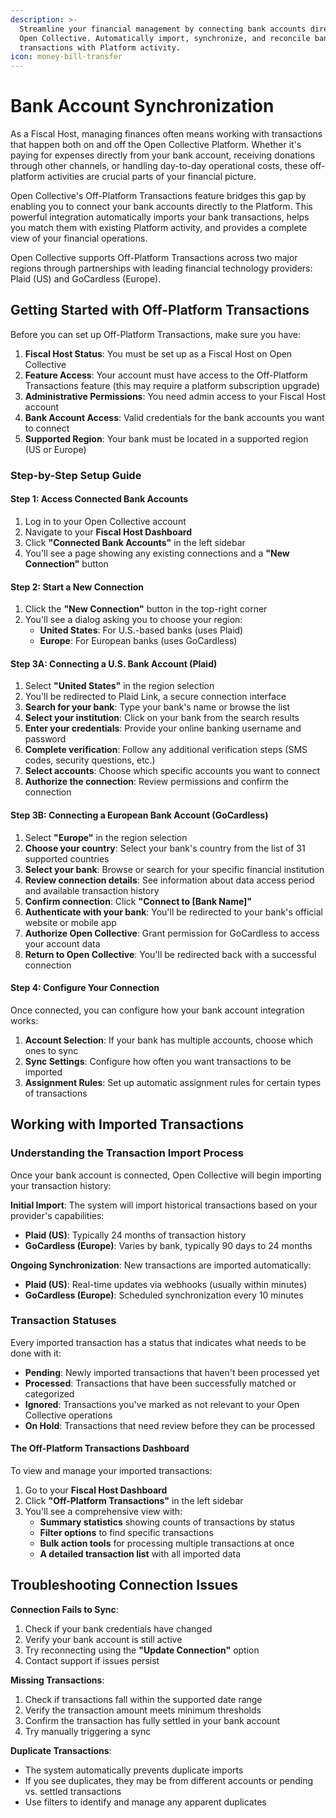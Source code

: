 ```yaml
---
description: >-
  Streamline your financial management by connecting bank accounts directly to
  Open Collective. Automatically import, synchronize, and reconcile bank
  transactions with Platform activity.
icon: money-bill-transfer
---
```


# Bank Account Synchronization

As a Fiscal Host, managing finances often means working with transactions that happen both on and off the Open Collective Platform. Whether it's paying for expenses directly from your bank account, receiving donations through other channels, or handling day-to-day operational costs, these off-platform activities are crucial parts of your financial picture.

Open Collective's Off-Platform Transactions feature bridges this gap by enabling you to connect your bank accounts directly to the Platform. This powerful integration automatically imports your bank transactions, helps you match them with existing Platform activity, and provides a complete view of your financial operations.

Open Collective supports Off-Platform Transactions across two major regions through partnerships with leading financial technology providers: Plaid (US) and GoCardless (Europe).

## Getting Started with Off-Platform Transactions

Before you can set up Off-Platform Transactions, make sure you have:

1. **Fiscal Host Status**: You must be set up as a Fiscal Host on Open Collective
2. **Feature Access**: Your account must have access to the Off-Platform Transactions feature (this may require a platform subscription upgrade)
3. **Administrative Permissions**: You need admin access to your Fiscal Host account
4. **Bank Account Access**: Valid credentials for the bank accounts you want to connect
5. **Supported Region**: Your bank must be located in a supported region (US or Europe)

### Step-by-Step Setup Guide

#### **Step 1: Access Connected Bank Accounts**

1. Log in to your Open Collective account
2. Navigate to your **Fiscal Host Dashboard**
3. Click **"Connected Bank Accounts"** in the left sidebar
4. You'll see a page showing any existing connections and a **"New Connection"** button

#### **Step 2: Start a New Connection**

1. Click the **"New Connection"** button in the top-right corner
2. You'll see a dialog asking you to choose your region:
   * **United States**: For U.S.-based banks (uses Plaid)
   * **Europe**: For European banks (uses GoCardless)

#### **Step 3A: Connecting a U.S. Bank Account (Plaid)**

1. Select **"United States"** in the region selection
2. You'll be redirected to Plaid Link, a secure connection interface
3. **Search for your bank**: Type your bank's name or browse the list
4. **Select your institution**: Click on your bank from the search results
5. **Enter your credentials**: Provide your online banking username and password
6. **Complete verification**: Follow any additional verification steps (SMS codes, security questions, etc.)
7. **Select accounts**: Choose which specific accounts you want to connect
8. **Authorize the connection**: Review permissions and confirm the connection

#### **Step 3B: Connecting a European Bank Account (GoCardless)**

1. Select **"Europe"** in the region selection
2. **Choose your country**: Select your bank's country from the list of 31 supported countries
3. **Select your bank**: Browse or search for your specific financial institution
4. **Review connection details**: See information about data access period and available transaction history
5. **Confirm connection**: Click **"Connect to \[Bank Name]"**
6. **Authenticate with your bank**: You'll be redirected to your bank's official website or mobile app
7. **Authorize Open Collective**: Grant permission for GoCardless to access your account data
8. **Return to Open Collective**: You'll be redirected back with a successful connection

#### **Step 4: Configure Your Connection**

Once connected, you can configure how your bank account integration works:

1. **Account Selection**: If your bank has multiple accounts, choose which ones to sync
2. **Sync Settings**: Configure how often you want transactions to be imported
3. **Assignment Rules**: Set up automatic assignment rules for certain types of transactions

## Working with Imported Transactions

### Understanding the Transaction Import Process

Once your bank account is connected, Open Collective will begin importing your transaction history:

**Initial Import**: The system will import historical transactions based on your provider's capabilities:

* **Plaid (US)**: Typically 24 months of transaction history
* **GoCardless (Europe)**: Varies by bank, typically 90 days to 24 months

**Ongoing Synchronization**: New transactions are imported automatically:

* **Plaid (US)**: Real-time updates via webhooks (usually within minutes)
* **GoCardless (Europe)**: Scheduled synchronization every 10 minutes

### Transaction Statuses

Every imported transaction has a status that indicates what needs to be done with it:

* **Pending**: Newly imported transactions that haven't been processed yet
* **Processed**: Transactions that have been successfully matched or categorized
* **Ignored**: Transactions you've marked as not relevant to your Open Collective operations
* **On Hold**: Transactions that need review before they can be processed

#### The Off-Platform Transactions Dashboard

To view and manage your imported transactions:

1. Go to your **Fiscal Host Dashboard**
2. Click **"Off-Platform Transactions"** in the left sidebar
3. You'll see a comprehensive view with:
   * **Summary statistics** showing counts of transactions by status
   * **Filter options** to find specific transactions
   * **Bulk action tools** for processing multiple transactions at once
   * **A detailed transaction list** with all imported data

## Troubleshooting Connection Issues

**Connection Fails to Sync**:

1. Check if your bank credentials have changed
2. Verify your bank account is still active
3. Try reconnecting using the **"Update Connection"** option
4. Contact support if issues persist

**Missing Transactions**:

1. Check if transactions fall within the supported date range
2. Verify the transaction amount meets minimum thresholds
3. Confirm the transaction has fully settled in your bank account
4. Try manually triggering a sync

**Duplicate Transactions**:

* The system automatically prevents duplicate imports
* If you see duplicates, they may be from different accounts or pending vs. settled transactions
* Use filters to identify and manage any apparent duplicates
